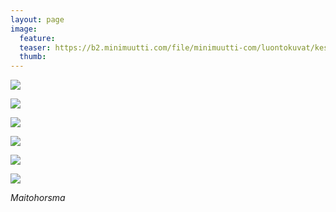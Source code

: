 ```yaml
---
layout: page
image:
  feature:
  teaser: https://b2.minimuutti.com/file/minimuutti-com/luontokuvat/kes%C3%A4/12/DS59185-245px.jpg
  thumb:
---
```


![](https://b2.minimuutti.com/file/minimuutti-com/luontokuvat/kes%C3%A4/12/DS59265-800px.jpg)

![](https://b2.minimuutti.com/file/minimuutti-com/luontokuvat/kes%C3%A4/12/DS59269-800px.jpg)

![](https://b2.minimuutti.com/file/minimuutti-com/luontokuvat/kes%C3%A4/12/DS59273-800px.jpg)

![](https://b2.minimuutti.com/file/minimuutti-com/luontokuvat/kes%C3%A4/12/DS59191-800px.jpg)

![](https://b2.minimuutti.com/file/minimuutti-com/luontokuvat/kes%C3%A4/12/DS59179-800px.jpg)

![](https://b2.minimuutti.com/file/minimuutti-com/luontokuvat/kes%C3%A4/12/DS59185-800px.jpg)

*Maitohorsma*
